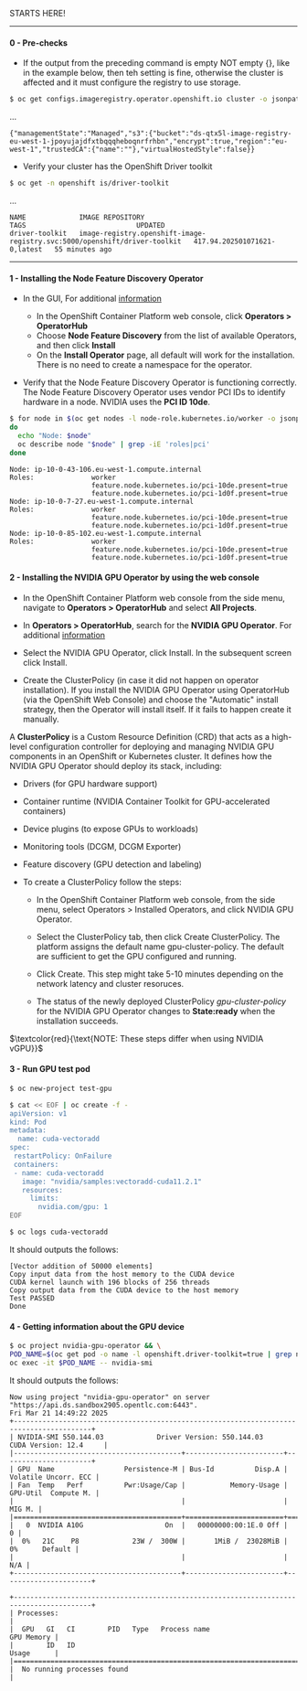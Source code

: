
STARTS HERE!

----
#### 0 - Pre-checks

- If the output from the preceding command is empty NOT empty {}, like in the example below, then teh setting is fine, otherwise the cluster is affected and it must configure the registry to use storage.
```bash
$ oc get configs.imageregistry.operator.openshift.io cluster -o jsonpath='{.spec.storage}{"\n"}'
```
... 
```text
{"managementState":"Managed","s3":{"bucket":"ds-qtx5l-image-registry-eu-west-1-jpoyujajdfxtbqqqheboqnrfrhbn","encrypt":true,"region":"eu-west-1","trustedCA":{"name":""},"virtualHostedStyle":false}}
```

- Verify your cluster has the OpenShift Driver toolkit

```bash
$ oc get -n openshift is/driver-toolkit
```
...

```text
NAME             IMAGE REPOSITORY                                                            TAGS                           UPDATED
driver-toolkit   image-registry.openshift-image-registry.svc:5000/openshift/driver-toolkit   417.94.202501071621-0,latest   55 minutes ago
```

----

#### 1 - Installing the Node Feature Discovery Operator
- In the GUI, For additional [information](https://docs.redhat.com/en/documentation/openshift_container_platform/4.18/html/specialized_hardware_and_driver_enablement/psap-node-feature-discovery-operator)

  - In the OpenShift Container Platform web console, click **Operators > OperatorHub**
  - Choose **Node Feature Discovery** from the list of available Operators, and then click **Install**
  - On the **Install Operator** page, all default will work for the installation. There is no need to create a namespace for the operator.

- Verify that the Node Feature Discovery Operator is functioning correctly. The Node Feature Discovery Operator uses vendor PCI IDs to identify hardware in a node. NVIDIA uses the **PCI ID 10de**.

```bash
$ for node in $(oc get nodes -l node-role.kubernetes.io/worker -o jsonpath='{.items[*].metadata.name}')
do
  echo "Node: $node"
  oc describe node "$node" | grep -iE 'roles|pci'
done

```

```text
Node: ip-10-0-43-106.eu-west-1.compute.internal
Roles:              worker
                    feature.node.kubernetes.io/pci-10de.present=true
                    feature.node.kubernetes.io/pci-1d0f.present=true
Node: ip-10-0-7-27.eu-west-1.compute.internal
Roles:              worker
                    feature.node.kubernetes.io/pci-10de.present=true
                    feature.node.kubernetes.io/pci-1d0f.present=true
Node: ip-10-0-85-102.eu-west-1.compute.internal
Roles:              worker
                    feature.node.kubernetes.io/pci-10de.present=true
                    feature.node.kubernetes.io/pci-1d0f.present=true
```

#### 2 - Installing the NVIDIA GPU Operator by using the web console
- In the OpenShift Container Platform web console from the side menu, navigate to **Operators > OperatorHub** and select **All Projects**.

- In **Operators > OperatorHub**, search for the **NVIDIA GPU Operator**. For additional [information](https://docs.redhat.com/en/documentation/openshift_container_platform/4.18/html/operators/administrator-tasks#olm-adding-operators-to-a-cluster)

- Select the NVIDIA GPU Operator, click Install. In the subsequent screen click Install.

- Create the ClusterPolicy (in case it did not happen on operator installation). If you install the NVIDIA GPU Operator using OperatorHub (via the OpenShift Web Console) and choose the "Automatic" install strategy, then the Operator will install itself. If it fails to happen create it manually. 

A **ClusterPolicy** is a Custom Resource Definition (CRD) that acts as a high-level configuration controller for deploying and managing NVIDIA GPU components in an OpenShift or Kubernetes cluster. It defines how the NVIDIA GPU Operator should deploy its stack, including:

   - Drivers (for GPU hardware support)
   - Container runtime (NVIDIA Container Toolkit for GPU-accelerated containers)
   - Device plugins (to expose GPUs to workloads)
   - Monitoring tools (DCGM, DCGM Exporter)
   - Feature discovery (GPU detection and labeling)

- To create a ClusterPolicy follow the steps:

   - In the OpenShift Container Platform web console, from the side menu, select Operators > Installed Operators, and click NVIDIA GPU Operator.

   - Select the ClusterPolicy tab, then click Create ClusterPolicy. The platform assigns the default name gpu-cluster-policy. The default are sufficient to get the GPU configured and running.

   - Click Create. This step might take 5-10 minutes depending on the network latency and cluster resoruces.

   - The status of the newly deployed ClusterPolicy *gpu-cluster-policy* for the NVIDIA GPU Operator changes to **State:ready** when the installation succeeds.

$`\textcolor{red}{\text{NOTE: These steps differ when using NVIDIA vGPU}}`$

#### 3 - Run GPU test pod

```bash
$ oc new-project test-gpu
```

```bash
$ cat << EOF | oc create -f -
apiVersion: v1
kind: Pod
metadata:
  name: cuda-vectoradd
spec:
 restartPolicy: OnFailure
 containers:
 - name: cuda-vectoradd
   image: "nvidia/samples:vectoradd-cuda11.2.1"
   resources:
     limits:
       nvidia.com/gpu: 1
EOF
```

```bash
$ oc logs cuda-vectoradd
```

It should outputs the follows:

```text
[Vector addition of 50000 elements]
Copy input data from the host memory to the CUDA device
CUDA kernel launch with 196 blocks of 256 threads
Copy output data from the CUDA device to the host memory
Test PASSED
Done
````

#### 4 - Getting information about the GPU device

```bash
$ oc project nvidia-gpu-operator && \
POD_NAME=$(oc get pod -o name -l openshift.driver-toolkit=true | grep nvidia-driver-daemonset | head -n 1) && \
oc exec -it $POD_NAME -- nvidia-smi
```

It should outputs the follows:

```text
Now using project "nvidia-gpu-operator" on server "https://api.ds.sandbox2905.opentlc.com:6443".
Fri Mar 21 14:49:22 2025
+-----------------------------------------------------------------------------------------+
| NVIDIA-SMI 550.144.03             Driver Version: 550.144.03     CUDA Version: 12.4     |
|-----------------------------------------+------------------------+----------------------+
| GPU  Name                 Persistence-M | Bus-Id          Disp.A | Volatile Uncorr. ECC |
| Fan  Temp   Perf          Pwr:Usage/Cap |           Memory-Usage | GPU-Util  Compute M. |
|                                         |                        |               MIG M. |
|=========================================+========================+======================|
|   0  NVIDIA A10G                    On  |   00000000:00:1E.0 Off |                    0 |
|  0%   21C    P8             23W /  300W |       1MiB /  23028MiB |      0%      Default |
|                                         |                        |                  N/A |
+-----------------------------------------+------------------------+----------------------+

+-----------------------------------------------------------------------------------------+
| Processes:                                                                              |
|  GPU   GI   CI        PID   Type   Process name                              GPU Memory |
|        ID   ID                                                               Usage      |
|=========================================================================================|
|  No running processes found                                                             |
```